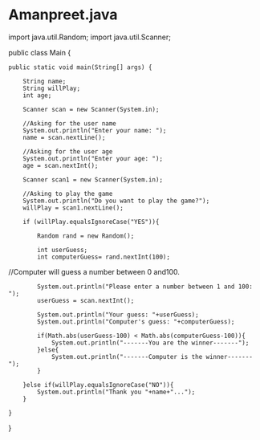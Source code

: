 # Amanpreet.java


import java.util.Random;
import java.util.Scanner;

public class Main {

    public static void main(String[] args) {

        String name;
        String willPlay;
        int age;

        Scanner scan = new Scanner(System.in);

        //Asking for the user name
        System.out.println("Enter your name: ");
        name = scan.nextLine();

        //Asking for the user age
        System.out.println("Enter your age: ");
        age = scan.nextInt();

        Scanner scan1 = new Scanner(System.in);

        //Asking to play the game
        System.out.println("Do you want to play the game?");
        willPlay = scan1.nextLine();

        if (willPlay.equalsIgnoreCase("YES")){

            Random rand = new Random();

            int userGuess;
            int computerGuess= rand.nextInt(100);
//Computer will guess a number between 0 and100.


            System.out.println("Please enter a number between 1 and 100: ");
            userGuess = scan.nextInt();

            System.out.println("Your guess: "+userGuess);
            System.out.println("Computer's guess: "+computerGuess);

            if(Math.abs(userGuess-100) < Math.abs(computerGuess-100)){
                System.out.println("-------You are the winner-------");
            }else{
                System.out.println("-------Computer is the winner-------");
            }

        }else if(willPlay.equalsIgnoreCase("NO")){
            System.out.println("Thank you "+name+"...");
        }

    }
}


 
 
